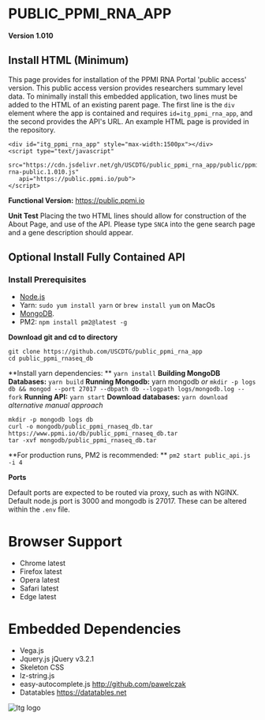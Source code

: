 # PUBLIC_PPMI_RNA_APP

**Version 1.010**

## Install HTML (Minimum)
This page provides for installation of the PPMI RNA Portal 'public access' version. This public access version provides researchers summary level data. To minimally install this embedded application, two lines must be added to the HTML of an existing parent page. The first line is the `div` element where the app is contained and requires `id=itg_ppmi_rna_app`, and the second provides the API's URL. An example HTML page is provided in the repository.

```
<div id="itg_ppmi_rna_app" style="max-width:1500px"></div>
<script type="text/javascript"  
   src="https://cdn.jsdelivr.net/gh/USCDTG/public_ppmi_rna_app/public/ppmi-rna-public.1.010.js" 
   api="https://public.ppmi.io/pub">
</script>
```

**Functional Version:** https://public.ppmi.io

**Unit Test**  Placing the two HTML lines should allow for construction of the About Page, and use of the API. Please type `SNCA` into the gene search page and a gene description should appear.

## Optional Install Fully Contained API

### Install Prerequisites

* [Node.js](https://nodejs.org/en/download/)
* Yarn: `sudo yum install yarn` or `brew install yum` on MacOs
* [MongoDB](https://www.mongodb.com/download-center#community).
* PM2: `npm install pm2@latest -g`

**Download git and cd to directory**

```
git clone https://github.com/USCDTG/public_ppmi_rna_app
cd public_ppmi_rnaseq_db
```

**Install yarn dependencies: ** `yarn install`
**Building MongoDB Databases:** `yarn build`
**Running Mongodb:** yarn mongodb _or_ `mkdir -p logs db && mongod --port 27017 --dbpath db --logpath logs/mongodb.log --fork`
**Running API:** `yarn start`
**Download databases:** `yarn download`
 _alternative manual approach_

```
mkdir -p mongodb logs db
curl -o mongodb/public_ppmi_rnaseq_db.tar https://www.ppmi.io/db/public_ppmi_rnaseq_db.tar
tar -xvf mongodb/public_ppmi_rnaseq_db.tar
```

**For production runs, PM2 is recommended: ** `pm2 start public_api.js -i 4`

**Ports**

Default ports are expected to be routed via proxy, such as with NGINX. Default node.js port is 3000 and mongodb is 27017. These can be altered within the `.env` file.

# Browser Support

* Chrome latest
* Firefox latest
* Opera latest
* Safari latest
* Edge latest

# Embedded Dependencies

* Vega.js  
* Jquery.js jQuery v3.2.1 
* Skeleton CSS
* lz-string.js  
* easy-autocomplete.js http://github.com/pawelczak
* Datatables https://datatables.net

![Itg logo](http://dtg.usc.edu/images/itg.png)

